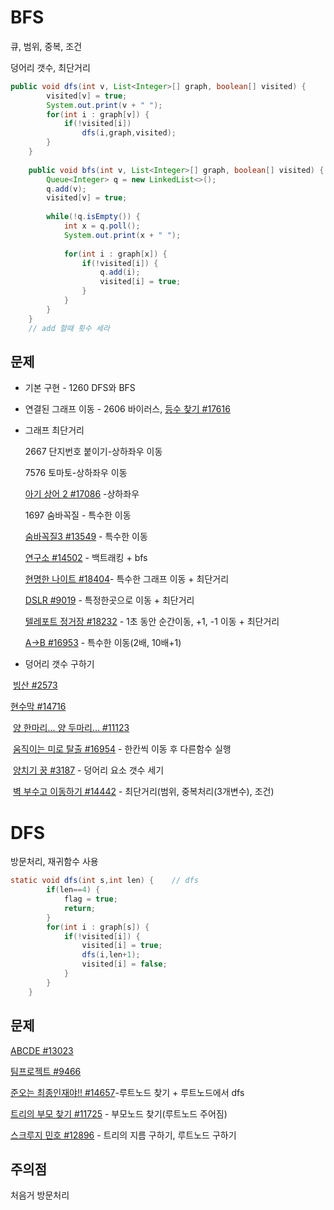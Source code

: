 # BFS 

큐, 범위, 중복, 조건

덩어리 갯수, 최단거리

```java
public void dfs(int v, List<Integer>[] graph, boolean[] visited) {
		visited[v] = true;
		System.out.print(v + " ");
		for(int i : graph[v]) {
			if(!visited[i])
				dfs(i,graph,visited);
		}
	}
	
	public void bfs(int v, List<Integer>[] graph, boolean[] visited) {
		Queue<Integer> q = new LinkedList<>();
		q.add(v);
		visited[v] = true;
		
		while(!q.isEmpty()) {
			int x = q.poll();
			System.out.print(x + " ");
			
			for(int i : graph[x]) {
				if(!visited[i]) {
					q.add(i);
					visited[i] = true;
				}				
			}
		}
	}
	// add 할때 횟수 세라
```



## 문제

* 기본 구현 - 1260 DFS와 BFS

* 연결된 그래프 이동 - 2606 바이러스, [등수 찾기 #17616](https://www.acmicpc.net/problem/17616)

* 그래프 최단거리

  2667 단지번호 붙이기-상하좌우 이동

  7576 토마토-상하좌우 이동

  [아기 상어 2 #17086](https://www.acmicpc.net/problem/17086) -상하좌우

  1697 숨바꼭질 - 특수한 이동

  [숨바꼭질3 #13549](https://www.acmicpc.net/problem/13549) - 특수한 이동

  [연구소 #14502](https://www.acmicpc.net/problem/14502) - 백트래킹 + bfs

  [현명한 나이트 #18404](https://www.acmicpc.net/problem/18404)- 특수한 그래프 이동 + 최단거리

  [DSLR #9019](https://www.acmicpc.net/problem/9019) - 특정한곳으로 이동 + 최단거리

  [텔레포트 정거장 #18232](https://www.acmicpc.net/problem/18232) - 1초 동안 순간이동, +1, -1 이동   + 최단거리

  [A->B #16953](https://www.acmicpc.net/problem/16953) - 특수한 이동(2배, 10배+1)

  

* 덩어리 갯수 구하기

​	[빙산 #2573](https://www.acmicpc.net/problem/2573) 

[	현수막 #14716](https://www.acmicpc.net/problem/14716)

​	[양 한마리... 양 두마리... #11123](https://www.acmicpc.net/problem/11123) 

​	[움직이는 미로 탈출 #16954](https://www.acmicpc.net/problem/16954) - 한칸씩 이동 후 다른함수 실행

​	[양치기 꿍 #3187](https://www.acmicpc.net/problem/3187) - 덩어리 요소 갯수 세기

​	[벽 부수고 이동하기 #14442](https://www.acmicpc.net/problem/14442) - 최단거리(범위, 중복처리(3개변수), 조건)



# DFS

방문처리, 재귀함수 사용

```java
static void dfs(int s,int len) {	// dfs
		if(len==4) {
			flag = true;
			return;
		} 
		for(int i : graph[s]) {
			if(!visited[i]) {
				visited[i] = true;
				dfs(i,len+1);
				visited[i] = false;
			}
		}
	}
```



## 문제

[ABCDE #13023](https://www.acmicpc.net/problem/13023)

[팀프로젝트 #9466](https://www.acmicpc.net/problem/9466)

[준오는 최종인재야!! #14657](https://www.acmicpc.net/problem/14657)-루트노드 찾기 + 루트노드에서 dfs

[트리의 부모 찾기 #11725](https://www.acmicpc.net/problem/11725) - 부모노드 찾기(루트노드 주어짐)

[스크루지 민호 #12896](https://www.acmicpc.net/problem/12896) - 트리의 지름 구하기, 루트노드 구하기



## 주의점 

처음거 방문처리
